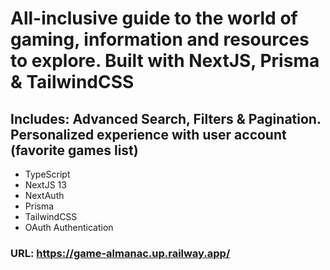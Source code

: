 # All-inclusive guide to the world of gaming, information and resources to explore. Built with NextJS, Prisma & TailwindCSS

## Includes: Advanced Search, Filters & Pagination. Personalized experience with user account (favorite games list)

- TypeScript
- NextJS 13
- NextAuth
- Prisma
- TailwindCSS
- OAuth Authentication

### URL: https://game-almanac.up.railway.app/

